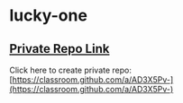 # lucky-one

## [Private Repo Link](https://classroom.github.com/a/AD3X5Pv-)

Click here to create private repo: [https://classroom.github.com/a/AD3X5Pv-](https://classroom.github.com/a/AD3X5Pv-)
